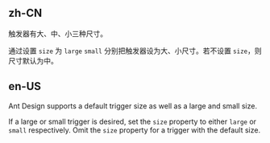 ## zh-CN

触发器有大、中、小三种尺寸。

通过设置 `size` 为 `large` `small` 分别把触发器设为大、小尺寸。若不设置 `size`，则尺寸默认为中。

## en-US

Ant Design supports a default trigger size as well as a large and small size.

If a large or small trigger is desired, set the `size` property to either `large` or `small` respectively. Omit the `size` property for a trigger with the default size.
